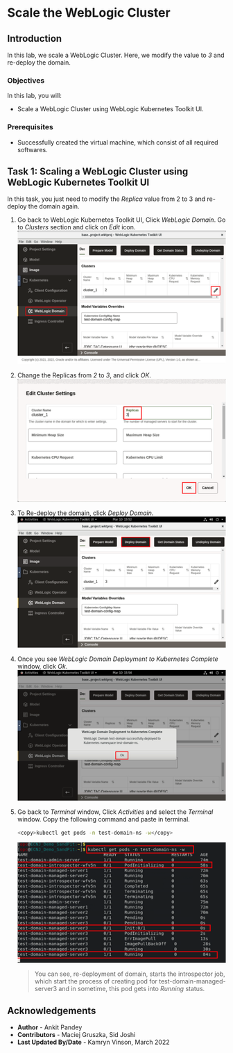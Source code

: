 # Scale the WebLogic Cluster 

## Introduction

In this lab, we scale a WebLogic Cluster. Here, we modify the value to *3* and re-deploy the domain.

### Objectives

In this lab, you will:

* Scale a WebLogic Cluster using WebLogic Kubernetes Toolkit UI.

### Prerequisites

* Successfully created the virtual machine, which consist of all required softwares.

## Task 1: Scaling a WebLogic Cluster using WebLogic Kubernetes Toolkit UI

In this task, you just need to modify the *Replica* value from 2 to 3 and re-deploy the domain again. 

1. Go back to WebLogic Kubernetes Toolkit UI,  Click *WebLogic Domain*. Go to *Clusters* section and click on *Edit* icon.  
    ![Cluster Resize](images/ClusterResize.png)

2. Change the Replicas from *2* to *3*, and click *OK*. 
    ![Change Replicas](images/ChangeReplicas.png)

3. To Re-deploy the domain, click *Deploy Domain*.
    ![Redeploy Domain](images/RedeployDomain.png)

4. Once you see *WebLogic Domain Deployment to Kubernetes Complete* window, click *Ok*.
    ![Deployment Complete](images/DeploymentComplete.png)

5. Go back to *Terminal* window, Click *Activities* and select the *Terminal* window. Copy the following command and paste in terminal.
    ```bash
    <copy>kubectl get pods -n test-domain-ns -w</copy>
    ```
    ![View Scaling](images/ViewScaling.png)
    > You can see, re-deployment of domain, starts the introspector job, which start the process of creating pod for test-domain-managed-server3 and in sometime, this pod gets into *Running* status.


## Acknowledgements

* **Author** -  Ankit Pandey
* **Contributors** - Maciej Gruszka, Sid Joshi
* **Last Updated By/Date** - Kamryn Vinson, March 2022
